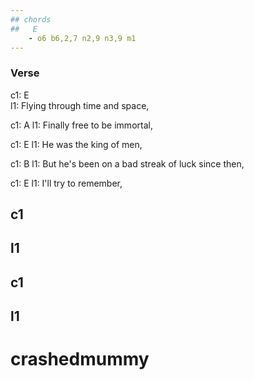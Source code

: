 ```yaml
---
## chords
##   E
    - o6 b6,2,7 n2,9 n3,9 m1
---
```










### **Verse**

c1: E                              
l1: Flying through time and space, 

c1:         A
l1: Finally free to be immortal,

c1:            E
l1: He was the king of men,

c1:                    B 
l1: But he's been on a bad streak of luck since then,


c1:                E
l1: I'll try to remember,

## c1
## l1

## c1
## l1


# crashedmummy